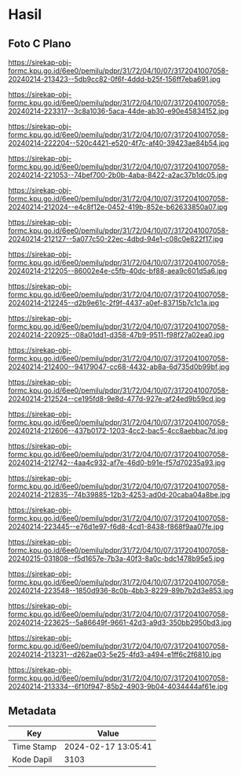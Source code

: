 # Hasil

## Foto C Plano

https://sirekap-obj-formc.kpu.go.id/6ee0/pemilu/pdpr/31/72/04/10/07/3172041007058-20240214-213423--5db9cc82-0f6f-4ddd-b25f-156ff7eba691.jpg

https://sirekap-obj-formc.kpu.go.id/6ee0/pemilu/pdpr/31/72/04/10/07/3172041007058-20240214-223317--3c8a1036-5aca-44de-ab30-e90e45834152.jpg

https://sirekap-obj-formc.kpu.go.id/6ee0/pemilu/pdpr/31/72/04/10/07/3172041007058-20240214-222204--520c4421-e520-4f7c-af40-39423ae84b54.jpg

https://sirekap-obj-formc.kpu.go.id/6ee0/pemilu/pdpr/31/72/04/10/07/3172041007058-20240214-221053--74bef700-2b0b-4aba-8422-a2ac37b1dc05.jpg

https://sirekap-obj-formc.kpu.go.id/6ee0/pemilu/pdpr/31/72/04/10/07/3172041007058-20240214-212024--e4c8f12e-0452-419b-852e-b62633850a07.jpg

https://sirekap-obj-formc.kpu.go.id/6ee0/pemilu/pdpr/31/72/04/10/07/3172041007058-20240214-212127--5a077c50-22ec-4dbd-94e1-c08c0e822f17.jpg

https://sirekap-obj-formc.kpu.go.id/6ee0/pemilu/pdpr/31/72/04/10/07/3172041007058-20240214-212205--86002e4e-c5fb-40dc-bf88-aea9c601d5a6.jpg

https://sirekap-obj-formc.kpu.go.id/6ee0/pemilu/pdpr/31/72/04/10/07/3172041007058-20240214-212245--d2b9e61c-2f9f-4437-a0ef-83715b7c1c1a.jpg

https://sirekap-obj-formc.kpu.go.id/6ee0/pemilu/pdpr/31/72/04/10/07/3172041007058-20240214-220925--08a01dd1-d358-47b9-9511-f98f27a02ea0.jpg

https://sirekap-obj-formc.kpu.go.id/6ee0/pemilu/pdpr/31/72/04/10/07/3172041007058-20240214-212400--94179047-cc68-4432-ab8a-6d735d0b99bf.jpg

https://sirekap-obj-formc.kpu.go.id/6ee0/pemilu/pdpr/31/72/04/10/07/3172041007058-20240214-212524--ce195fd8-9e8d-477d-927e-af24ed9b59cd.jpg

https://sirekap-obj-formc.kpu.go.id/6ee0/pemilu/pdpr/31/72/04/10/07/3172041007058-20240214-212606--437b0172-1203-4cc2-bac5-4cc8aebbac7d.jpg

https://sirekap-obj-formc.kpu.go.id/6ee0/pemilu/pdpr/31/72/04/10/07/3172041007058-20240214-212742--4aa4c932-af7e-46d0-b91e-f57d70235a93.jpg

https://sirekap-obj-formc.kpu.go.id/6ee0/pemilu/pdpr/31/72/04/10/07/3172041007058-20240214-212835--74b39885-12b3-4253-ad0d-20caba04a8be.jpg

https://sirekap-obj-formc.kpu.go.id/6ee0/pemilu/pdpr/31/72/04/10/07/3172041007058-20240214-223445--e76d1e97-f6d8-4cd1-8438-f868f9aa07fe.jpg

https://sirekap-obj-formc.kpu.go.id/6ee0/pemilu/pdpr/31/72/04/10/07/3172041007058-20240215-031808--f5d1657e-7b3a-40f3-8a0c-bdc1478b95e5.jpg

https://sirekap-obj-formc.kpu.go.id/6ee0/pemilu/pdpr/31/72/04/10/07/3172041007058-20240214-223548--1850d936-8c0b-4bb3-8229-89b7b2d3e853.jpg

https://sirekap-obj-formc.kpu.go.id/6ee0/pemilu/pdpr/31/72/04/10/07/3172041007058-20240214-223625--5a86649f-9661-42d3-a9d3-350bb2950bd3.jpg

https://sirekap-obj-formc.kpu.go.id/6ee0/pemilu/pdpr/31/72/04/10/07/3172041007058-20240214-213231--d262ae03-5e25-4fd3-a494-e1ff6c2f6810.jpg

https://sirekap-obj-formc.kpu.go.id/6ee0/pemilu/pdpr/31/72/04/10/07/3172041007058-20240214-213334--6f10f947-85b2-4903-9b04-4034444af61e.jpg


## Metadata

| Key        | Value               |
| ---------- | ------------------- |
| Time Stamp | 2024-02-17 13:05:41 |
| Kode Dapil | 3103                |



